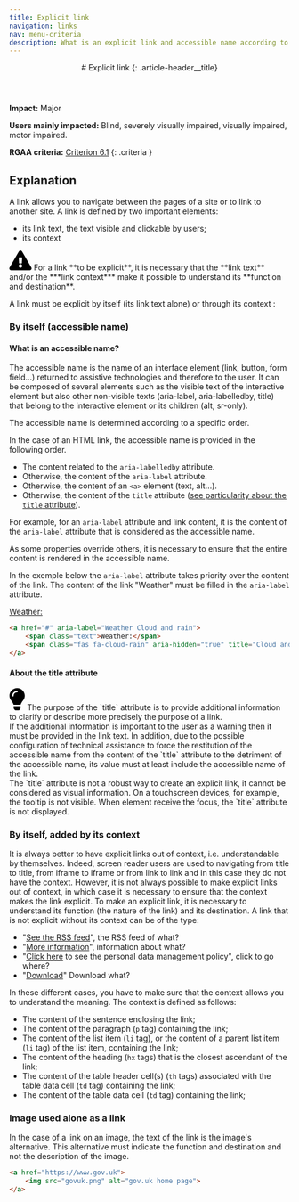 ```yaml
---
title: Explicit link
navigation: links
nav: menu-criteria
description: What is an explicit link and accessible name according to its context?
---
```


<header>
# Explicit link
{: .article-header__title}
</header>

**Impact:** Major

**Users mainly impacted:** Blind, severely visually impaired, visually impaired, motor impaired.

**RGAA criteria:** [Criterion 6.1](https://www.numerique.gouv.fr/publications/rgaa-accessibilite/methode-rgaa/criteres/#crit-6-1)
{: .criteria }

## Explanation

A link allows you to navigate between the pages of a site or to link to another site. A link is defined by two important elements:

* its link text, the text visible and clickable by users;
* its context

<div class="important">
<svg role="img" aria-label="Important" xmlns="http://www.w3.org/2000/svg" viewBox="0 0 576 512" width="40" height="36"><title>Important</title><path d="M569.517 440.013C587.975 472.007 564.806 512 527.94 512H48.054c-36.937 0-59.999-40.055-41.577-71.987L246.423 23.985c18.467-32.009 64.72-31.951 83.154 0l239.94 416.028zM288 354c-25.405 0-46 20.595-46 46s20.595 46 46 46 46-20.595 46-46-20.595-46-46-46zm-43.673-165.346l7.418 136c.347 6.364 5.609 11.346 11.982 11.346h48.546c6.373 0 11.635-4.982 11.982-11.346l7.418-136c.375-6.874-5.098-12.654-11.982-12.654h-63.383c-6.884 0-12.356 5.78-11.981 12.654z"/></svg>
For a link **to be explicit**, it is necessary that the **link text** and/or the ***link context*** make it possible to understand its **function and destination**.
</div>

A link must be explicit by itself (its link text alone) or through its context :

### By itself (accessible name)

#### What is an accessible name?
The accessible name is the name of an interface element (link, button, form field...) returned to assistive technologies and therefore to the user. It can be composed of several elements such as the visible text of the interactive element but also other non-visible texts (aria-label, aria-labelledby, title) that belong to the interactive element or its children (alt, sr-only).

The accessible name is determined according to a specific order.

In the case of an HTML link, the accessible name is provided in the following order.

* The content related to the `aria-labelledby` attribute.
* Otherwise, the content of the `aria-label` attribute.
* Otherwise, the content of an `<a>` element (text, alt...).
* Otherwise, the content of the `title` attribute ([see particularity about the `title` attribute](#about-the-title-attribute)).

For example, for an `aria-label` attribute and link content, it is the content of the `aria-label` attribute that is considered as the accessible name.

As some properties override others, it is necessary to ensure that the entire content is rendered in the accessible name.

In the exemple below the `aria-label` attribute takes priority over the content of the link. The content of the link "Weather" must be filled in the `aria-label` attribute.

<a href="#" aria-label="Weather Cloud and rain">
    <span class="text">Weather:</span>
    <span class="fas fa-cloud-rain" aria-hidden="true" title="Cloud and rain"></span>
</a>

```html
<a href="#" aria-label="Weather Cloud and rain">
    <span class="text">Weather:</span>
    <span class="fas fa-cloud-rain" aria-hidden="true" title="Cloud and rain"></span>
</a>
```

#### About the title attribute
<div class="tip">
<svg role="img" aria-label="Tip" xmlns="http://www.w3.org/2000/svg" viewBox="0 0 352 512" width="28" height="40"><title>Tip</title><path d="M96.06 454.35c.01 6.29 1.87 12.45 5.36 17.69l17.09 25.69a31.99 31.99 0 0 0 26.64 14.28h61.71a31.99 31.99 0 0 0 26.64-14.28l17.09-25.69a31.989 31.989 0 0 0 5.36-17.69l.04-38.35H96.01l.05 38.35zM0 176c0 44.37 16.45 84.85 43.56 115.78 16.52 18.85 42.36 58.23 52.21 91.45.04.26.07.52.11.78h160.24c.04-.26.07-.51.11-.78 9.85-33.22 35.69-72.6 52.21-91.45C335.55 260.85 352 220.37 352 176 352 78.61 272.91-.3 175.45 0 73.44.31 0 82.97 0 176zm176-80c-44.11 0-80 35.89-80 80 0 8.84-7.16 16-16 16s-16-7.16-16-16c0-61.76 50.24-112 112-112 8.84 0 16 7.16 16 16s-7.16 16-16 16z"/></svg>
The purpose of the `title` attribute is to provide additional information to clarify or describe more precisely the purpose of a link.<br>
If the additional information is important to the user as a warning then it must be provided in the link text.
In addition, due to the possible configuration of technical assistance to force the restitution of the accessible name from the content of the `title` attribute to the detriment of the accessible name, its value must at least include the accessible name of the link.<br>
The `title` attribute is not a robust way to create an explicit link, it cannot be considered as visual information. On a touchscreen devices, for example, the tooltip is not visible. When element receive the focus, the `title` attribute is not displayed.<br>
</div>

### By itself, added by its context
It is always better to have explicit links out of context, i.e. understandable by themselves. Indeed, screen reader users are used to navigating from title to title, from iframe to iframe or from link to link and in this case they do not have the context.
However, it is not always possible to make explicit links out of context, in which case it is necessary to ensure that the context makes the link explicit. To make an explicit link, it is necessary to understand its function (the nature of the link) and its destination.
A link that is not explicit without its context can be of the type:
* "[See the RSS feed](#)", the RSS feed of what?
* "[More information](#)", information about what?
* "[Click here](#) to see the personal data management policy", click to go where?
* "[Download](#)" Download what?

In these different cases, you have to make sure that the context allows you to understand the meaning.
The context is defined as follows:
* The content of the sentence enclosing the link;
* The content of the paragraph (`p` tag) containing the link;
* The content of the list item (`li` tag), or the content of a parent list item (`li` tag) of the list item, containing the link;
* The content of the heading (`hx` tags) that is the closest ascendant of the link;
* The content of the table header cell(s) (`th` tags) associated with the table data cell (`td` tag) containing the link;
* The content of the table data cell (`td` tag) containing the link;

### Image used alone as a link

In the case of a link on an image, the text of the link is the image's alternative. This alternative must indicate the function and destination and not the description of the image.

```html
<a href="https://www.gov.uk">
    <img src="govuk.png" alt="gov.uk home page">
</a>
```
